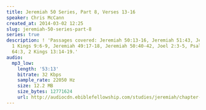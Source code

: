 ```yaml
---
title: Jeremiah 50 Series, Part 8, Verses 13-16
speaker: Chris McCann
created_at: 2014-03-02 12:25
slug: jeremiah-50-series-part-8
series: true
description: ! 'Passages covered: Jeremiah 50:13-16, Jeremiah 51:43, Jeremiah 6:8,
  1 Kings 9:6-9, Jeremiah 49:17-18, Jeremiah 50:40-42, Joel 2:3-5, Psalm 11:2, Psalm
  64:3, 2 Kings 13:14-19.'
audio:
  mp3_low:
    length: '53:13'
    bitrate: 32 Kbps
    sample_rate: 22050 Hz
    size: 12.2 MB
    size_bytes: 12771624
    url: http://audiocdn.ebiblefellowship.com/studies/jeremiah/chapter-50/2014.03.02_McCann_-_Jeremiah_50_Series_Part_8.mp3
---
```

